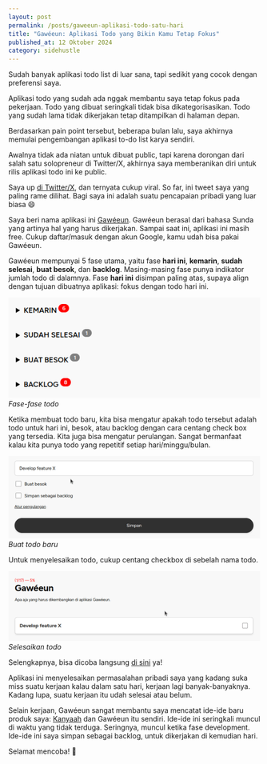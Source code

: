 ```yaml
---
layout: post
permalink: /posts/gaweeun-aplikasi-todo-satu-hari
title: "Gawéeun: Aplikasi Todo yang Bikin Kamu Tetap Fokus"
published_at: 12 Oktober 2024
category: sidehustle
---
```


Sudah banyak aplikasi todo list di luar sana, tapi sedikit yang cocok dengan preferensi saya.

Aplikasi todo yang sudah ada nggak membantu saya tetap fokus pada pekerjaan. Todo yang dibuat seringkali tidak bisa dikategorisasikan. Todo yang sudah lama tidak dikerjakan tetap ditampilkan di halaman depan.

Berdasarkan pain point tersebut, beberapa bulan lalu, saya akhirnya memulai pengembangan aplikasi to-do list karya sendiri.
<!--more-->
Awalnya tidak ada niatan untuk dibuat public, tapi karena dorongan dari salah satu solopreneur di Twitter/X, akhirnya saya memberanikan diri untuk rilis aplikasi todo ini ke public.

Saya up [di Twitter/X](https://x.com/adi_prnm/status/1800893858282422504?t=ousC8Bobebxv8o8vh3cNBw&s=19), dan ternyata cukup viral. So far, ini tweet saya yang paling rame dilihat. Bagi saya ini adalah suatu pencapaian pribadi yang luar biasa 😄

Saya beri nama aplikasi ini [Gawéeun](https://gaweeun.my.id). Gawéeun berasal dari bahasa Sunda yang artinya hal yang harus dikerjakan. Sampai saat ini, aplikasi ini masih free. Cukup daftar/masuk dengan akun Google, kamu udah bisa pakai Gawéeun.

Gawéeun mempunyai 5 fase utama, yaitu fase **hari ini**, **kemarin**, **sudah selesai**, **buat besok**, dan **backlog**. Masing-masing fase punya indikator jumlah todo di dalamnya. Fase **hari ini** disimpan paling atas, supaya align dengan tujuan dibuatnya aplikasi: fokus dengan todo hari ini.

![Fase di Gawéeun](/assets/images/2024/10/gaweeun-phases.png)
*Fase-fase todo*

Ketika membuat todo baru, kita bisa mengatur apakah todo tersebut adalah todo untuk hari ini, besok, atau backlog dengan cara centang check box yang tersedia. Kita juga bisa mengatur perulangan. Sangat bermanfaat kalau kita punya todo yang repetitif setiap hari/minggu/bulan.

![Buat todo baru](/assets/images/2024/10/create-todo.gif)
*Buat todo baru*

Untuk menyelesaikan todo, cukup centang checkbox di sebelah nama todo.

![Buat todo baru](/assets/images/2024/10/complete-todo.gif)
*Selesaikan todo*

Selengkapnya, bisa dicoba langsung [di sini](https://gaweeun.my.id) ya!

Aplikasi ini menyelesaikan permasalahan pribadi saya yang kadang suka miss suatu kerjaan kalau dalam satu hari, kerjaan lagi banyak-banyaknya. Kadang lupa, suatu kerjaan itu udah selesai atau belum.

Selain kerjaan, Gawéeun sangat membantu saya mencatat ide-ide baru produk saya: [Kanyaah](https://kanyaah.com) dan Gawéeun itu sendiri. Ide-ide ini seringkali muncul di waktu yang tidak terduga. Seringnya, muncul ketika fase development. Ide-ide ini saya simpan sebagai backlog, untuk dikerjakan di kemudian hari.

Selamat mencoba! 🫡
